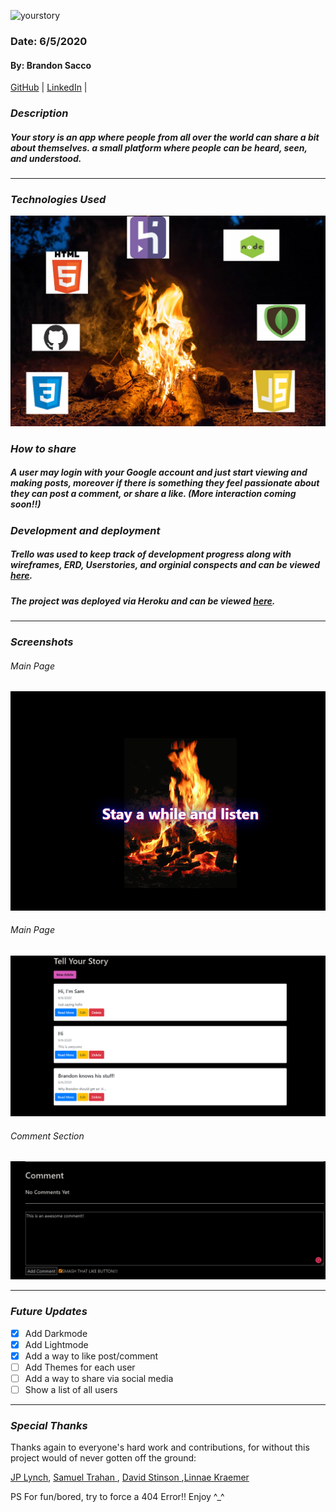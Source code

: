 ![yourstory](public/banner.png)

### Date: 6/5/2020

#### By: Brandon Sacco
[GitHub](https://github.com/bsacco0674) | [LinkedIn](https://www.linkedin.com/in/brandonsacco/) |

### ***Description***

##### Your story is an app where people from all over the world can share a bit about themselves. a small platform where people can be heard, seen, and understood.
***

### ***Technologies Used***
![Technologies Used](public/techbanner.jpeg)

### ***How to share***

##### A user may  login with your Google account and just start viewing and making posts, moreover if there is something they feel passionate about they can post a comment, or share a like. (More interaction coming soon!!)

### ***Development and deployment***

##### Trello was used to keep track of development progress along with wireframes, ERD, Userstories, and orginial conspects and can be viewed [here](https://trello.com/b/Vu8fogDq/brandons-blog).
##### The project was deployed via Heroku and can be viewed [here](https://stay-a-while.herokuapp.com/).
***

### ***Screenshots***

###### Main Page
![Main Page](public/landingpage.png)

###### Main Page
![Tellyourstory](public/mainpage.png)

###### Comment Section
![Comment Details](public/comment.png)
***

### ***Future Updates***

- [x] Add Darkmode
- [x] Add Lightmode
- [x] Add a way to like post/comment
- [ ] Add Themes for each user
- [ ] Add a way to share via social media
- [ ] Show a list of all users
***



### ***Special Thanks***


Thanks again to everyone's hard work and contributions, for without this project would of never gotten off the ground:

[JP Lynch](https://www.linkedin.com/in/jplynchux/), [Samuel Trahan
](https://www.linkedin.com/in/samueltrahan/), [David Stinson
](https://www.linkedin.com/in/david-stinson/),[Linnae Kraemer
](https://www.linkedin.com/in/linnae-kraemer/)


PS For fun/bored, try to force a 404 Error!! Enjoy ^_^